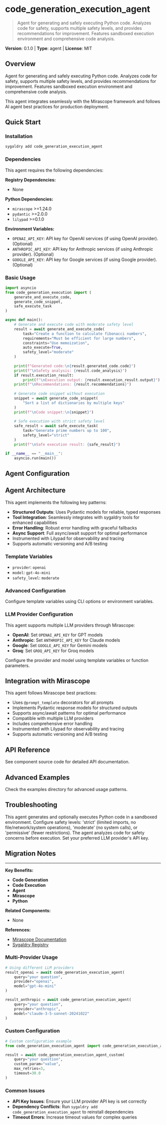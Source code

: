 # code_generation_execution_agent
> Agent for generating and safely executing Python code. Analyzes code for safety, supports multiple safety levels, and provides recommendations for improvement. Features sandboxed execution environment and comprehensive code analysis.

**Version**: 0.1.0 | **Type**: agent | **License**: MIT

## Overview

Agent for generating and safely executing Python code. Analyzes code for safety, supports multiple safety levels, and provides recommendations for improvement. Features sandboxed execution environment and comprehensive code analysis.

This agent integrates seamlessly with the Mirascope framework and follows AI agent best practices for production deployment.

## Quick Start

### Installation

```bash
sygaldry add code_generation_execution_agent
```

### Dependencies

This agent requires the following dependencies:

**Registry Dependencies:**

- None

**Python Dependencies:**

- `mirascope` >=1.24.0
- `pydantic` >=2.0.0
- `lilypad` >=0.1.0

**Environment Variables:**

- `OPENAI_API_KEY`: API key for OpenAI services (if using OpenAI provider). (Optional)
- `ANTHROPIC_API_KEY`: API key for Anthropic services (if using Anthropic provider). (Optional)
- `GOOGLE_API_KEY`: API key for Google services (if using Google provider). (Optional)

### Basic Usage

```python
import asyncio
from code_generation_execution import (
    generate_and_execute_code,
    generate_code_snippet,
    safe_execute_task
)

async def main():
    # Generate and execute code with moderate safety level
    result = await generate_and_execute_code(
        task="Create a function to calculate fibonacci numbers",
        requirements="Must be efficient for large numbers",
        constraints="Use memoization",
        auto_execute=True,
        safety_level="moderate"
    )
    
    print(f"Generated code:\n{result.generated_code.code}")
    print(f"\nSafety analysis: {result.code_analysis}")
    if result.execution_result:
        print(f"\nExecution output: {result.execution_result.output}")
    print(f"\nRecommendations: {result.recommendations}")
    
    # Generate code snippet without execution
    snippet = await generate_code_snippet(
        "Sort a list of dictionaries by multiple keys"
    )
    print(f"\nCode snippet:\n{snippet}")
    
    # Safe execution with strict safety level
    safe_result = await safe_execute_task(
        task="Generate prime numbers up to 100",
        safety_level="strict"
    )
    print(f"\nSafe execution result: {safe_result}")

if __name__ == "__main__":
    asyncio.run(main())
```

## Agent Configuration

## Agent Architecture

This agent implements the following key patterns:

- **Structured Outputs**: Uses Pydantic models for reliable, typed responses
- **Tool Integration**: Seamlessly integrates with sygaldry tools for enhanced capabilities
- **Error Handling**: Robust error handling with graceful fallbacks
- **Async Support**: Full async/await support for optimal performance
- Instrumented with Lilypad for observability and tracing
- Supports automatic versioning and A/B testing

### Template Variables

- `provider`: `openai`
- `model`: `gpt-4o-mini`
- `safety_level`: `moderate`

### Advanced Configuration

Configure template variables using CLI options or environment variables.

### LLM Provider Configuration

This agent supports multiple LLM providers through Mirascope:

- **OpenAI**: Set `OPENAI_API_KEY` for GPT models
- **Anthropic**: Set `ANTHROPIC_API_KEY` for Claude models
- **Google**: Set `GOOGLE_API_KEY` for Gemini models
- **Groq**: Set `GROQ_API_KEY` for Groq models

Configure the provider and model using template variables or function parameters.

## Integration with Mirascope

This agent follows Mirascope best practices:

- Uses `@prompt_template` decorators for all prompts
- Implements Pydantic response models for structured outputs
- Supports async/await patterns for optimal performance
- Compatible with multiple LLM providers
- Includes comprehensive error handling
- Instrumented with Lilypad for observability and tracing
- Supports automatic versioning and A/B testing

## API Reference

See component source code for detailed API documentation.

## Advanced Examples

Check the examples directory for advanced usage patterns.

## Troubleshooting

This agent generates and optionally executes Python code in a sandboxed environment. Configure safety levels: 'strict' (limited imports, no file/network/system operations), 'moderate' (no system calls), or 'permissive' (fewer restrictions). The agent analyzes code for safety concerns before execution. Set your preferred LLM provider's API key.

## Migration Notes

---

**Key Benefits:**

- **Code Generation**
- **Code Execution**
- **Agent**
- **Mirascope**
- **Python**

**Related Components:**

- None

**References:**

- [Mirascope Documentation](https://mirascope.com)
- [Sygaldry Registry](https://github.com/greyhaven-ai/sygaldry)

### Multi-Provider Usage

```python
# Using different LLM providers
result_openai = await code_generation_execution_agent(
    query="your question",
    provider="openai",
    model="gpt-4o-mini"
)

result_anthropic = await code_generation_execution_agent(
    query="your question",
    provider="anthropic",
    model="claude-3-5-sonnet-20241022"
)
```

### Custom Configuration

```python
# Custom configuration example
from code_generation_execution_agent import code_generation_execution_agent_custom

result = await code_generation_execution_agent_custom(
    query="your question",
    custom_param="value",
    max_retries=3,
    timeout=30.0
)
```

### Common Issues

- **API Key Issues**: Ensure your LLM provider API key is set correctly
- **Dependency Conflicts**: Run `sygaldry add code_generation_execution_agent` to reinstall dependencies
- **Timeout Errors**: Increase timeout values for complex queries
